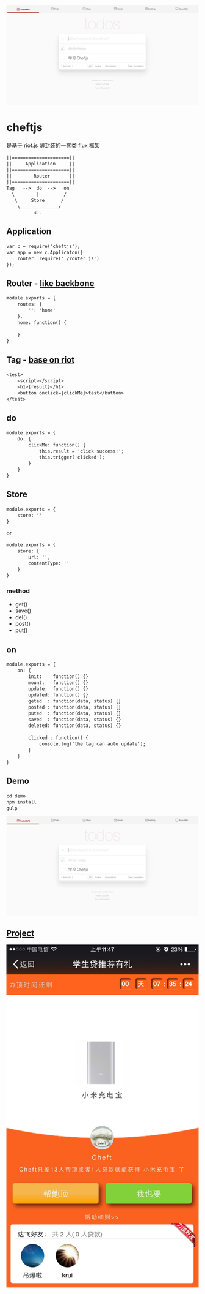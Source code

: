 ![Alt text](snapshot/demo.png)

# cheftjs
是基于 riot.js 薄封装的一套类 flux 框架


    ||=====================||      
    ||     Application     ||
    ||=====================||
    ||        Router       ||
    ||=====================||
    Tag   -->  do  -->   on
      \        |         /
       \     Store      /
        \______________/
              <--

## Application
    var c = require('cheftjs');
    var app = new c.Applicaton({
        router: require('./router.js')
    });    

## Router - [like backbone](http://backbonejs.org/#Router-routes)
    module.exports = {
        routes: {
            '': 'home'
        },
        home: function() {

        }
    }

## Tag - [base on riot](https://github.com/riot/riot)
    <test>
        <script></script>
        <h1>{result}</h1>
        <button onclick={clickMe}>test</button>
    </test>

## do
    
    module.exports = {
        do: {
            clickMe: function() {
                this.result = 'click success!';
                this.trigger('clicked');
            }
        }
    }

## Store

    module.exports = {
        store: ''
    }

or

    module.exports = {
        store: {
            url: '',
            contentType: ''
        }
    }

### method
* get()
* save()
* del()
* post()
* put()

## on
    
    module.exports = {
        on: {
            init:    function() {}
            mount:   function() {}
            update:  function() {}
            updated: function() {}
            geted  : function(data, status) {}
            posted : function(data, status) {}
            puted  : function(data, status) {}
            saved  : function(data, status) {}
            deleted: function(data, status) {}
            
            clicked : function() {
                console.log('the tag can auto update');
            }
        }
    }

## Demo
    cd demo
    npm install
    gulp

![Alt text](snapshot/demo.png)

## [Project](https://github.com/cheft/extend-frontend)
![Alt text](snapshot/1.jpg)

<!-- ### Snapshot
![Alt text](snapshot/1.jpg)
![Alt text](snapshot/2.jpg)
![Alt text](snapshot/3.jpg)
![Alt text](snapshot/4.jpg)
![Alt text](snapshot/5.jpg) -->
